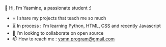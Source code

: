  👋 Hi, I’m Yasmine, a passionate student :)

- ⭐️ I share my projects that teach me so much 
- ⏳ In process : I'm learning Python, HTML, CSS and recently Javascript
- 💞️ I’m looking to collaborate on open source
- 📫 How to reach me : ysmn.program@gmail.com

